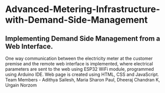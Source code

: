 # Advanced-Metering-Infrastructure-with-Demand-Side-Management
## Implementing Demand Side Management from a Web Interface.
One way communication between the electricity meter at the customer premise and the remote web interface is implemented, where electrical parameters are sent to the web using ESP32 WiFi module, programmed using Arduino IDE. Web page is created using HTML, CSS and JavaScript.
Team Members - Adithya Sailesh, Maria Sharon Paul, Dheeraj Chandran K, Urgain Norzom
